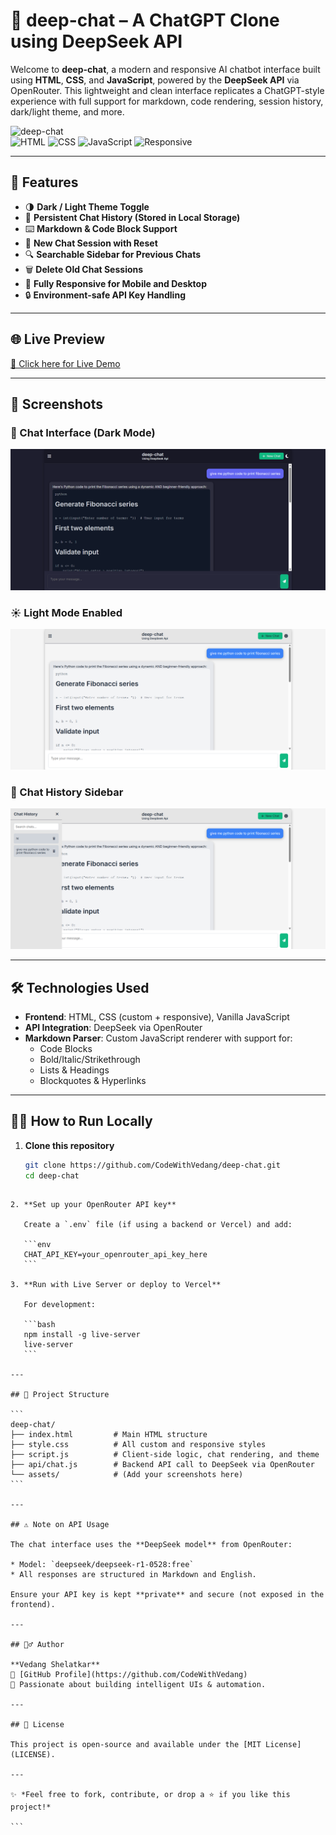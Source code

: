 # 🤖 deep-chat – A ChatGPT Clone using DeepSeek API

Welcome to **deep-chat**, a modern and responsive AI chatbot interface built using **HTML**, **CSS**, and **JavaScript**, powered by the **DeepSeek API** via OpenRouter. This lightweight and clean interface replicates a ChatGPT-style experience with full support for markdown, code rendering, session history, dark/light theme, and more.

![deep-chat](https://img.shields.io/badge/deep--chat-AI%20Chatbot-green?style=flat-square)  
![HTML](https://img.shields.io/badge/HTML-✓-orange?style=flat-square)
![CSS](https://img.shields.io/badge/CSS-✓-blue?style=flat-square)
![JavaScript](https://img.shields.io/badge/JavaScript-✓-yellow?style=flat-square)
![Responsive](https://img.shields.io/badge/Responsive%20UI-✓-important?style=flat-square)

---

## 🚀 Features

- 🌗 **Dark / Light Theme Toggle**
- 📜 **Persistent Chat History (Stored in Local Storage)**
- ⌨️ **Markdown & Code Block Support**
- 🔁 **New Chat Session with Reset**
- 🔍 **Searchable Sidebar for Previous Chats**
- 🗑️ **Delete Old Chat Sessions**
- 📱 **Fully Responsive for Mobile and Desktop**
- 🔒 **Environment-safe API Key Handling**

---

## 🌐 Live Preview

[🔗 Click here for Live Demo](https://deep-chat-cwv.vercel.app/)

---

## 📸 Screenshots

### 💬 Chat Interface (Dark Mode)
![Chat UI Dark](assets/screenshot-dark.png)

### ☀️ Light Mode Enabled
![Chat UI Light](assets/screenshot-light.png)

### 🧠 Chat History Sidebar
![Chat History](assets/screenshot-sidebar.png)

---

## 🛠️ Technologies Used

- **Frontend**: HTML, CSS (custom + responsive), Vanilla JavaScript
- **API Integration**: DeepSeek via OpenRouter
- **Markdown Parser**: Custom JavaScript renderer with support for:
  - Code Blocks
  - Bold/Italic/Strikethrough
  - Lists & Headings
  - Blockquotes & Hyperlinks

---

## 🧑‍💻 How to Run Locally

1. **Clone this repository**  
   ```bash
   git clone https://github.com/CodeWithVedang/deep-chat.git
   cd deep-chat
````

2. **Set up your OpenRouter API key**

   Create a `.env` file (if using a backend or Vercel) and add:

   ```env
   CHAT_API_KEY=your_openrouter_api_key_here
   ```

3. **Run with Live Server or deploy to Vercel**

   For development:

   ```bash
   npm install -g live-server
   live-server
   ```

---

## 📁 Project Structure

```
deep-chat/
├── index.html         # Main HTML structure
├── style.css          # All custom and responsive styles
├── script.js          # Client-side logic, chat rendering, and theme
├── api/chat.js        # Backend API call to DeepSeek via OpenRouter
└── assets/            # (Add your screenshots here)
```

---

## ⚠️ Note on API Usage

The chat interface uses the **DeepSeek model** from OpenRouter:

* Model: `deepseek/deepseek-r1-0528:free`
* All responses are structured in Markdown and English.

Ensure your API key is kept **private** and secure (not exposed in the frontend).

---

## 🙋‍♂️ Author

**Vedang Shelatkar**
🔗 [GitHub Profile](https://github.com/CodeWithVedang)
🧠 Passionate about building intelligent UIs & automation.

---

## 📃 License

This project is open-source and available under the [MIT License](LICENSE).

---

✨ *Feel free to fork, contribute, or drop a ⭐ if you like this project!*

```

